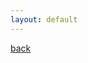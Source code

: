 ```yaml
---
layout: default
---
```


<script src="https://gist.github.com/bucomar/efa18287b51e6a81f3c247f028371cf7.js"></script>

[back](/covid/)
